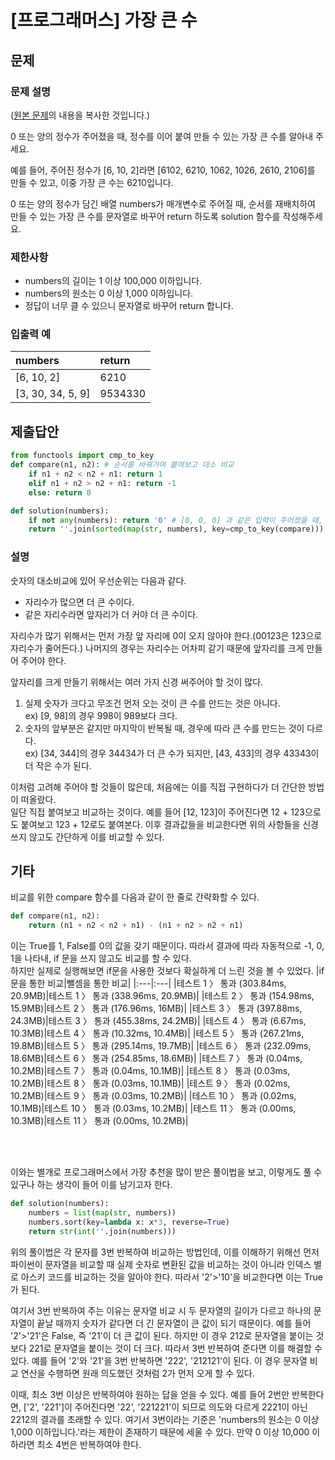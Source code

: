 # [프로그래머스] 가장 큰 수
## 문제
### 문제 설명
([원본 문제](https://programmers.co.kr/learn/courses/30/lessons/42746)의 내용을 복사한 것입니다.)

0 또는 양의 정수가 주어졌을 때, 정수를 이어 붙여 만들 수 있는 가장 큰 수를 알아내 주세요.

예를 들어, 주어진 정수가 [6, 10, 2]라면 [6102, 6210, 1062, 1026, 2610, 2106]를 만들 수 있고, 이중 가장 큰 수는 6210입니다.

0 또는 양의 정수가 담긴 배열 numbers가 매개변수로 주어질 때, 순서를 재배치하여 만들 수 있는 가장 큰 수를 문자열로 바꾸어 return 하도록 solution 함수를 작성해주세요.

### 제한사항
* numbers의 길이는 1 이상 100,000 이하입니다.
* numbers의 원소는 0 이상 1,000 이하입니다.
* 정답이 너무 클 수 있으니 문자열로 바꾸어 return 합니다.

### 입출력 예
|numbers|return|
|:---|:---|
|[6, 10, 2]|6210|
|[3, 30, 34, 5, 9]|9534330|

## 제출답안
```python
from functools import cmp_to_key
def compare(n1, n2): # 순서를 바꿔가며 붙여보고 대소 비교
    if n1 + n2 < n2 + n1: return 1
    elif n1 + n2 > n2 + n1: return -1
    else: return 0

def solution(numbers):
    if not any(numbers): return '0' # [0, 0, 0] 과 같은 입력이 주어졌을 때, '000'이 아닌 '0'을 반환하기 위함
    return ''.join(sorted(map(str, numbers), key=cmp_to_key(compare)))
```
### 설명
숫자의 대소비교에 있어 우선순위는 다음과 같다.

* 자리수가 많으면 더 큰 수이다.
* 같은 자리수라면 앞자리가 더 커야 더 큰 수이다.

자리수가 많기 위해서는 먼저 가장 앞 자리에 0이 오지 않아야 한다.(00123은 123으로 자리수가 줄어든다.)
나머지의 경우는 자리수는 어차피 같기 때문에 앞자리를 크게 만들어 주어야 한다.

앞자리를 크게 만들기 위해서는 여러 가지 신경 써주어야 할 것이 많다.

1. 실제 숫자가 크다고 무조건 먼저 오는 것이 큰 수를 만드는 것은 아니다.  
ex) [9, 98]의 경우 998이 989보다 크다.
2. 숫자의 앞부분은 같지만 마지막이 반복될 때, 경우에 따라 큰 수를 만드는 것이 다르다.  
ex) [34, 344]의 경우 34434가 더 큰 수가 되지만, [43, 433]의 경우 43343이 더 작은 수가 된다.

이처럼 고려해 주어야 할 것들이 많은데, 처음에는 이를 직접 구현하다가 더 간단한 방법이 떠올랐다.  
일단 직접 붙여보고 비교하는 것이다. 예를 들어 [12, 123]이 주어진다면 12 + 123으로도 붙여보고 123 + 12로도 붙여본다. 이후 결과값들을 비교한다면 위의 사항들을 신경 쓰지 않고도 
간단하게 이를 비교할 수 있다.

## 기타
비교를 위한 compare 함수를 다음과 같이 한 줄로 간략화할 수 있다.
```python
def compare(n1, n2):
    return (n1 + n2 < n2 + n1) - (n1 + n2 > n2 + n1)
```
이는 True를 1, False를 0의 값을 갖기 때문이다. 따라서 결과에 따라 자동적으로 -1, 0, 1을 나타내, if 문을 쓰지 않고도 비교를 할 수 있다.  
하지만 실제로 실행해보면 if문을 사용한 것보다 확실하게 더 느린 것을 볼 수 있었다.
|if 문을 통한 비교|뺄셈을 통한 비교|
|:---|:---|
|테스트 1 〉	통과 (303.84ms, 20.9MB)|테스트 1 〉	통과 (338.96ms, 20.9MB)|
|테스트 2 〉	통과 (154.98ms, 15.9MB)|테스트 2 〉	통과 (176.96ms, 16MB)|
|테스트 3 〉	통과 (397.88ms, 24.3MB)|테스트 3 〉	통과 (455.38ms, 24.2MB)|
|테스트 4 〉	통과 (6.67ms, 10.3MB)|테스트 4 〉	통과 (10.32ms, 10.4MB)|
|테스트 5 〉	통과 (267.21ms, 19.8MB)|테스트 5 〉	통과 (295.14ms, 19.7MB)|
|테스트 6 〉	통과 (232.09ms, 18.6MB)|테스트 6 〉	통과 (254.85ms, 18.6MB)|
|테스트 7 〉	통과 (0.04ms, 10.2MB)|테스트 7 〉	통과 (0.04ms, 10.1MB)|
|테스트 8 〉	통과 (0.03ms, 10.2MB)|테스트 8 〉	통과 (0.03ms, 10.1MB)|
|테스트 9 〉	통과 (0.02ms, 10.2MB)|테스트 9 〉	통과 (0.03ms, 10.2MB)|
|테스트 10 〉	통과 (0.02ms, 10.1MB)|테스트 10 〉	통과 (0.03ms, 10.2MB)|
|테스트 11 〉	통과 (0.00ms, 10.3MB)|테스트 11 〉	통과 (0.00ms, 10.2MB)|

</br></br>

이와는 별개로 프로그래머스에서 가장 추천을 많이 받은 풀이법을 보고, 이렇게도 풀 수 있구나 하는 생각이 들어 이를 남기고자 한다.
```python
def solution(numbers):
    numbers = list(map(str, numbers))
    numbers.sort(key=lambda x: x*3, reverse=True)
    return str(int(''.join(numbers)))
```

위의 풀이법은 각 문자를 3번 반복하여 비교하는 방법인데, 이를 이해하기 위해선 먼저 파이썬이 문자열을 비교할 때 실제 숫자로 변환된 값을 비교하는 것이 아니라 
인덱스 별로 아스키 코드를 비교하는 것을 알아야 한다. 따라서 '2'>'10'을 비교한다면 이는 True가 된다. 

여기서 3번 반복하여 주는 이유는 문자열 비교 시 두 문자열의 길이가 다르고 하나의 문자열이 끝날 때까지 숫자가 같다면 더 긴 문자열이 큰 값이 되기 때문이다. 
예를 들어 '2'>'21'은 False, 즉 '21'이 더 큰 값이 된다. 하지만 이 경우 212로 문자열을 붙이는 것보다 221로 문자열을 붙이는 것이 더 크다. 
따라서 3번 반복하여 준다면 이를 해결할 수 있다. 예를 들어 '2'와 '21'을 3번 반복하면 '222', '212121'이 된다. 이 경우 문자열 비교 연산을 수행하면 원래 의도했던 것처럼 2가 먼저 오게 할 수 있다. 

이때, 최소 3번 이상은 반복하여야 원하는 답을 얻을 수 있다. 예를 들어 2번만 반복한다면, ['2', '221']이 주어진다면 '22', '221221'이 되므로 의도와 다르게 2221이 아닌 2212의 결과를 초래할 수 
있다. 여기서 3번이라는 기준은 'numbers의 원소는 0 이상 1,000 이하입니다.'라는 제한이 존재하기 때문에 세울 수 있다. 만약 0 이상 10,000 이하라면 최소 4번은 반복하여야 한다.
